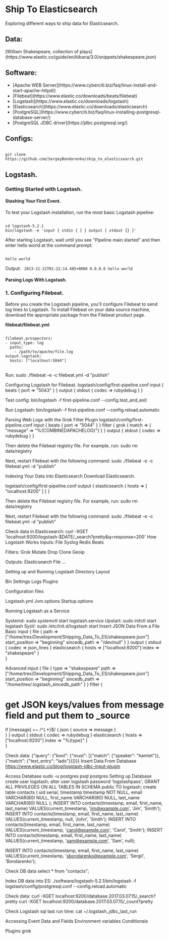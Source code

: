<h1> Ship To Elasticsearch</h1>

Exploring different ways to ship data for Elasticsearch.

<h2>Data:</h2>
[William Shakespeare, collection of plays](https://www.elastic.co/guide/en/kibana/3.0/snippets/shakespeare.json)

<h2>Software:</h2>
<ul>
<li>
[Apache WEB Server](https://www.cyberciti.biz/faq/linux-install-and-start-apache-httpd/)
</li>
<li>
[Filebeat](https://www.elastic.co/downloads/beats/filebeat)
</li>
<li>
[Logstash](https://www.elastic.co/downloads/logstash)
</li>
<li>
[Elasticsearch](https://www.elastic.co/downloads/elasticsearch)
</li>
<li>
[PostgreSQL](https://www.cyberciti.biz/faq/linux-installing-postgresql-database-server/)
</li>
<li>
[PostgreSQL JDBC driver](https://jdbc.postgresql.org/)
</li>
</ul>

<h2>Configs:</h2>
<code>
git clone https://github.com/SergeyBondarenko/ship_to_elasticsearch.git
</code>


<h2>Logstash.</h2>

<h3>Getting Started with Logstash.</h3>

<h4>Stashing Your First Event.</h4>

To test your Logstash installation, run the most basic Logstash pipeline:

<code>
cd logstash-5.2.1
bin/logstash -e 'input { stdin { } } output { stdout {} }'
</code>

After starting Logstash, wait until you see "Pipeline main started" and then enter hello world at the command prompt:

<code>
hello world
</code>

Output:
<code>
2013-11-21T01:22:14.405+0000 0.0.0.0 hello world
</code>

<h4>Parsing Logs With Logstash.</h4>

<h3>1. Configuring Filebeat.</h3>
Before you create the Logstash pipeline, you’ll configure Filebeat to send log lines to Logstash. To install Filebeat on your data source machine, download the appropriate package from the Filebeat product page.

<p><b>filebeat/filebeat.yml</b></p>
<pre>
<code>
filebeat.prospectors:
- input_type: log
  paths:
    - /path/to/apache/file.log 
output.logstash:
  hosts: ["localhost:5044"]
</code>
</pre>

Run:
sudo ./filebeat -e -c filebeat.yml -d "publish"

Configuring Logstash for Filebeat.
logstash/config/first-pipeline.conf
input {
    beats {
        port => "5043"
    }
}
output {
    stdout { codec => rubydebug }
}

Test config:
bin/logstash -f first-pipeline.conf --config.test_and_exit

Run Logstash:
bin/logstash -f first-pipeline.conf --config.reload.automatic

Parsing Web Logs with the Grok Filter Plugin
logstash/config/first-pipeline.conf
input {
    beats {
        port => "5044"
    }
}
filter {
    grok {
        match => { "message" => "%{COMBINEDAPACHELOG}"}
    }
}
output {
    stdout { codec => rubydebug }
}

Then delete the Filebeat registry file. For example, run:
sudo rm data/registry

Next, restart Filebeat with the following command:
sudo ./filebeat -e -c filebeat.yml -d "publish"

Indexing Your Data into Elasticsearch
Download Elasticsearch.

logstash/config/first-pipeline.conf
output {
    elasticsearch {
        hosts => [ "localhost:9200" ]
    }
}

Then delete the Filebeat registry file. For example, run:
sudo rm data/registry

Next, restart Filebeat with the following command:
sudo ./filebeat -e -c filebeat.yml -d "publish"

Check data in Elasticsearch:
curl -XGET 'localhost:9200/logstash-$DATE/_search?pretty&q=response=200'
How Logstash Works
Inputs:
File
Syslog
Redis
Beats

Filters:
Grok
Mutate
Drop
Clone
Geoip

Outputs:
Elasticsearch
File
…

Setting up and Running Logstash
Directory Layout

Bin
Settings
Logs
Plugins

Configuration files

Logstash.yml
Jvm.options
Startup.options


Running Logstash as a Service

Systemd: sudo systemctl start logstash.service
Upstart: sudo initctl start logstash
SysV: sudo /etc/init.d/logstash start
Insert JSON Data From a File 
Basic
input {
  file {
    path => ["/home/trex/Development/Shipping_Data_To_ES/shakespeare.json"]
    start_position => "beginning"
    sincedb_path => "/dev/null"
  }
}
output {
  stdout {
    codec => json_lines
  }
  elasticsearch {
    hosts => ["localhost:9200"]
    index => "shakespeare" 
  }   
}

Advanced
input {
  file {
    type => "shakespeare"
    path => ["/home/trex/Development/Shipping_Data_To_ES/shakespeare.json"]
    start_position => "beginning"
    sincedb_path => "/home/trex/.logstash_sincedb_path"
  }
}
filter {
  # get JSON keys/values from message field and put them to _source
  if [message] =~ /^{.*}$/ {
    json {
      source => message
    }   
  }
}
output {
  stdout {
    codec => rubydebug
  }
  elasticsearch {
    hosts => ["localhost:9200"]
    index => "%{type}" 
  }   
}

Check data:
{"query": {"bool": {"must": [{"match": {"speaker": "hamlet"}}, {"match": {"text_entry": "lads"}}]}}}
Insert Data From Database
https://www.elastic.co/blog/logstash-jdbc-input-plugin

Access Database
sudo -u postgres psql postgres
Setting up Database
create user logstash;
alter user logstash password 'logstashpass';
GRANT ALL PRIVILEGES ON ALL TABLES IN SCHEMA public TO logstash;
create table contacts (
    uid serial,
    timestamp timestamp NOT NULL,
    email VARCHAR(80) NULL,
    first_name VARCHAR(80) NULL,
    last_name VARCHAR(80) NULL
);
INSERT INTO contacts(timestamp, email, first_name, last_name) VALUES(current_timestamp,  'jim@example.com', 'Jim', 'Smith');
INSERT INTO contacts(timestamp, email, first_name, last_name) VALUES(current_timestamp, null, 'John', 'Smith');
INSERT INTO contacts(timestamp, email, first_name, last_name) VALUES(current_timestamp, 'carol@example.com', 'Carol', 'Smith');
INSERT INTO contacts(timestamp, email, first_name, last_name) VALUES(current_timestamp, 'sam@example.com', 'Sam', null);

INSERT INTO contacts(timestamp, email, first_name, last_name) VALUES(current_timestamp, 'sbondarenko@example.com', 'Sergii', 'Bondarenko');

Check DB data 
select * from "contacts";
 
Index DB data into ES:
./software/logstash-5.2.1/bin/logstash -f logstash/config/postgresql.conf --config.reload.automatic

Check data:
curl -XGET localhost:9200/database.2017.03.07.15/_search?pretty
curl -XGET localhost:9200/database.2017.03.07.15/_count?pretty

Check Logstash sql last run time:
cat ~/.logstash_jdbc_last_run


Accessing Event Data and Fields
Environment variables
Conditionals

Plugins
grok

